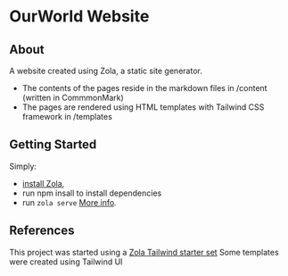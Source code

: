 # OurWorld Website

## About 
A website created using Zola, a static site generator. 
- The contents of the pages reside in the markdown files in /content (written in CommmonMark)
- The pages are rendered using HTML templates with Tailwind CSS framework in /templates

## Getting Started

Simply:
- [install Zola](https://www.getzola.org/documentation/getting-started/installation/), 
- run npm insall to install dependencies
- run `zola serve` [More info](https://www.getzola.org/documentation/getting-started/cli-usage/#serve).

## References

This project was started using a [Zola Tailwind starter set](https://github.com/brycewray/zola_twcss)
Some templates were created using Tailwind UI
